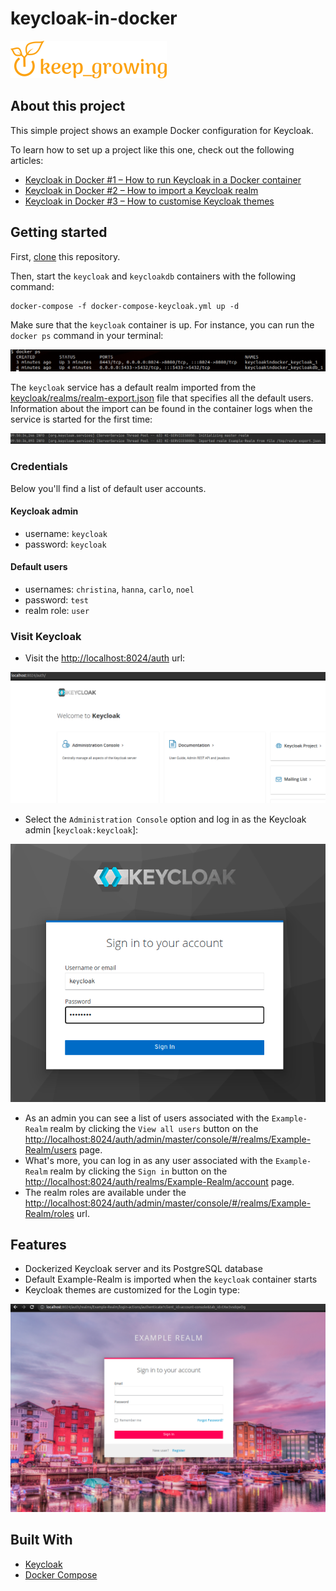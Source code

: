 # keycloak-in-docker

[![keep_growing logo](readme-images/logo_250x60.png)](https://keepgrowing.in/)

## About this project

This simple project shows an example Docker configuration for Keycloak.

To learn how to set up a project like this one, check out the following articles:

* [Keycloak in Docker #1 – How to run Keycloak in a Docker container](https://keepgrowing.in/tools/keycloak-in-docker-1-how-to-run-keycloak-in-a-docker-container/)
* [Keycloak in Docker #2 – How to import a Keycloak realm](https://keepgrowing.in/tools/keycloak-in-docker-2-how-to-import-a-keycloak-realm/)
* [Keycloak in Docker #3 – How to customise Keycloak themes](https://keepgrowing.in/tools/keycloak-in-docker-3-how-to-customise-keycloak-themes/)

## Getting started

First, [clone](https://docs.github.com/en/github/creating-cloning-and-archiving-repositories/cloning-a-repository-from-github/cloning-a-repository)
this repository.

Then, start the `keycloak` and `keycloakdb` containers with the following command:

```shell
docker-compose -f docker-compose-keycloak.yml up -d
```

Make sure that the `keycloak` container is up. For instance, you can run the `docker ps` command in your terminal:

![docker container list screenshot](readme-images/docker-container-list.png)

The `keycloak` service has a default realm imported from the
[keycloak/realms/realm-export.json](keycloak/realms/realm-export.json) file that specifies all the default users.
 Information about the import can be found in the container logs when the service is started for the first time:  

![imported realm info in container logs screenshot](readme-images/imported-realm-in-logs.png)

### Credentials

Below you'll find a list of default user accounts.

#### Keycloak admin

* username: `keycloak`
* password: `keycloak`

#### Default users

* usernames: `christina`, `hanna`, `carlo`, `noel`
* password: `test`
* realm role: `user`

### Visit Keycloak

* Visit the [http://localhost:8024/auth](http://localhost:8024/auth) url:

![keycloak welcome screen screenshot](readme-images/welcome-screen.png)

* Select the `Administration Console` option and log in as the Keycloak admin [`keycloak:keycloak`]:

![keycloak login screen screenshot](readme-images/keycloak-login.png)

* As an admin you can see a list of users associated with the `Example-Realm` realm by clicking the `View all users` button on the
  [http://localhost:8024/auth/admin/master/console/#/realms/Example-Realm/users](http://localhost:8024/auth/admin/master/console/#/realms/Example-Realm/users) page.
* What's more, you can log in as any user associated with the `Example-Realm` realm by clicking the `Sign in` button on the
  [http://localhost:8024/auth/realms/Example-Realm/account](http://localhost:8024/auth/realms/Example-Realm/account) page.
* The realm roles are available under the [http://localhost:8024/auth/admin/master/console/#/realms/Example-Realm/roles](http://localhost:8024/auth/admin/master/console/#/realms/Example-Realm/roles) url.

## Features

* Dockerized Keycloak server and its PostgreSQL database
* Default Example-Realm is imported when the `keycloak` container starts
* Keycloak themes are customized for the Login type:

![customised login page screenshot](readme-images/login-customised.png)


## Built With

* [Keycloak](https://www.keycloak.org/)
* [Docker Compose](https://docs.docker.com/compose/)
